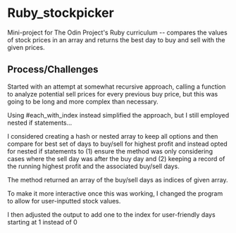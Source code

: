 # Ruby_stockpicker
Mini-project for The Odin Project's Ruby curriculum -- compares the values of stock prices in an array and returns the best day to buy and sell with the given prices.

## Process/Challenges
Started with an attempt at somewhat recursive approach, calling a function to analyze potential sell prices for every previous buy price, but this was going to be long and more complex than necessary.

Using #each_with_index instead simplified the approach, but I still employed nested if statements...

I considered creating a hash or nested array to keep all options and then compare for best set of days to buy/sell for highest profit and instead opted for nested if statements to (1) ensure the method was only considering cases where the sell day was after the buy day and (2) keeping a record of the running highest profit and the associated buy/sell days.

The method returned an array of the buy/sell days as indices of given array.

To make it more interactive once this was working, I changed the program to allow for user-inputted stock values.

I then adjusted the output to add one to the index for user-friendly days starting at 1 instead of 0

